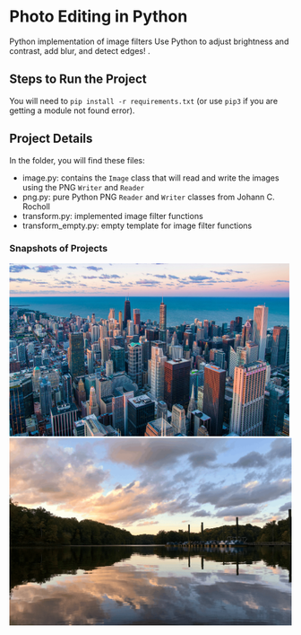 # Photo Editing in Python
Python implementation of image filters
Use Python to adjust brightness and contrast, add blur, and detect edges! .



## Steps to Run the Project 

You will need to `pip install -r requirements.txt` (or use `pip3` if you are getting a module not found error).


## Project Details 

In the folder, you will find these files:
- image.py: contains the `Image` class that will read and write the images using the PNG `Writer` and `Reader`
- png.py: pure Python PNG `Reader` and `Writer` classes from Johann C. Rocholl
- transform.py: implemented image filter functions
- transform_empty.py: empty template for image filter functions

### Snapshots of Projects
![input](input/city.png)
![output](output/test.png)


